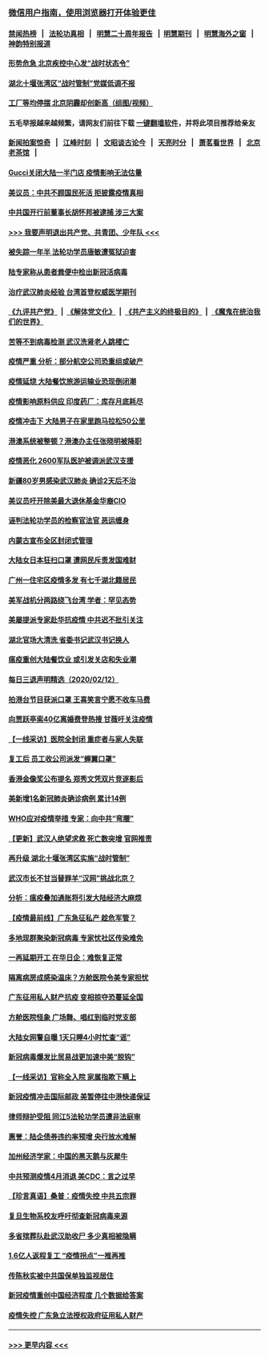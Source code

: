 ### [微信用户指南，使用浏览器打开体验更佳](https://github.com/gfw-breaker/banned-news1/blob/master/indexes/wechat-guide.md?t=0)
#### [禁闻热榜](热点新闻.md?t=0)  &nbsp;&nbsp;|&nbsp;&nbsp; [法轮功真相](https://github.com/gfw-breaker/truth/blob/master/README.md?t=0) &nbsp;&nbsp;|&nbsp;&nbsp; [明慧二十周年报告](https://github.com/gfw-breaker/mh-reports/blob/master/README.md?t=0) &nbsp;&nbsp;|&nbsp;&nbsp;[明慧期刊](https://github.com/gfw-breaker/mh-qikan) &nbsp;&nbsp;|&nbsp;&nbsp; [明慧海外之窗](https://github.com/gfw-breaker/mh-news/blob/master/README.md?t=0) &nbsp;&nbsp;|&nbsp;&nbsp; [神韵特别报道](https://github.com/gfw-breaker/mh-news/blob/master/shenyun.md?t=0)
#### [形势危急 北京疾控中心发“战时状态令”](../pages/nsc413/n11866362.md?t=02132111) 
#### [湖北十堰张湾区“战时管制”党媒低调不报](../pages/nsc413/n11866013.md?t=02132111) 
#### [工厂等均停摆 北京阴霾却创新高（组图/视频）](../pages/nsc413/n11865856.md?t=02132111) 
#### 五毛举报越来越频繁，请网友们前往下载 [一键翻墙软件](https://github.com/gfw-breaker/ssr-accounts)，并将此项目推荐给亲友
#### [新闻拍案惊奇](https://github.com/gfw-breaker/banned-news1/blob/master/pages/link4.md) &nbsp;&nbsp;|&nbsp;&nbsp; [江峰时刻](https://github.com/gfw-breaker/banned-news1/blob/master/pages/link4.md) &nbsp;&nbsp;|&nbsp;&nbsp; [文昭谈古论今](https://github.com/gfw-breaker/banned-news1/blob/master/pages/link4.md) &nbsp;&nbsp;|&nbsp;&nbsp; [天亮时分](https://github.com/gfw-breaker/banned-news1/blob/master/pages/link4.md) &nbsp;&nbsp;|&nbsp;&nbsp; [萧茗看世界](https://github.com/gfw-breaker/banned-news1/blob/master/pages/link4.md) &nbsp;&nbsp;|&nbsp;&nbsp; [北京老茶馆](https://github.com/gfw-breaker/banned-news1/blob/master/pages/link4.md) &nbsp;&nbsp;|&nbsp;&nbsp; 
#### [Gucci关闭大陆一半门店 疫情影响无法估量](../pages/nsc413/n11865799.md?t=02132111) 
#### [美议员：中共不顾国民死活 拒披露疫情真相](../pages/nsc413/n11866147.md?t=02132111) 
#### [中共国开行前董事长胡怀邦被逮捕 涉三大案](../pages/nsc413/n11865943.md?t=02132111) 
#### [>>> 我要声明退出共产党、共青团、少年队 <<<](https://github.com/begood0513/goodnews/blob/master/quit/letter.md) 
#### [被失踪一年半 法轮功学员唐敏遭冤狱迫害](../pages/nsc413/n11863707.md?t=02132111) 
#### [陆专家称从患者粪便中检出新冠活病毒](../pages/nsc413/n11865858.md?t=02132111) 
#### [治疗武汉肺炎经验 台湾首登权威医学期刊](../pages/nsc413/n11865669.md?t=02132111) 
#### [《九评共产党》](https://github.com/begood0513/9ping.md/blob/master/README.md) &nbsp;|&nbsp; [《解体党文化》](../../../../jtdwh.md/blob/master/README.md)  &nbsp;|&nbsp; [《共产主义的终极目的》](../../../../gczydzjmd.md/blob/master/README.md) &nbsp;|&nbsp; [《魔鬼在统治我们的世界》](../../../../mgztzwmdsj.md/blob/master/README.md) 
#### [苦等不到病毒检测 武汉洗肾老人跳楼亡](../pages/nsc413/n11866020.md?t=02132111) 
#### [疫情严重 分析：部分航空公司恐重组或破产](../pages/nsc413/n11865138.md?t=02132111) 
#### [疫情延烧 大陆餐饮旅游运输业恐现倒闭潮](../pages/nsc413/n11865608.md?t=02132111) 
#### [疫情影响原料供应 印度药厂：库存月底耗尽](../pages/nsc413/n11865151.md?t=02132111) 
#### [疫情冲击下 大陆男子在家里跑马拉松50公里](../pages/nsc413/n11865585.md?t=02132111) 
#### [港澳系统被整顿？港澳办主任张晓明被降职](../pages/nsc413/n11865277.md?t=02132111) 
#### [疫情恶化 2600军队医护被调派武汉支援](../pages/nsc413/n11865111.md?t=02132111) 
#### [新疆80岁男感染武汉肺炎 确诊2天后不治](../pages/nsc413/n11865260.md?t=02132111) 
#### [美议员吁开除美最大退休基金华裔CIO](../pages/nsc413/n11865230.md?t=02132111) 
#### [诬判法轮功学员的检察官法官 恶运缠身](../pages/nsc413/n11864380.md?t=02132111) 
#### [内蒙古宣布全区封闭式管理](../pages/nsc413/n11865271.md?t=02132111) 
#### [大陆女日本狂扫口罩 遭网民斥责发国难财](../pages/nsc413/n11865107.md?t=02132111) 
#### [广州一住宅区疫情多发 有七千湖北籍居民](../pages/nsc413/n11865083.md?t=02132111) 
#### [美军战机分两路绕飞台湾 学者：罕见态势](../pages/nsc413/n11864996.md?t=02132111) 
#### [美屡提派专家赴华抗疫情 中共迟不批引关注](../pages/nsc413/n11864719.md?t=02132111) 
#### [湖北官场大清洗 省委书记武汉书记换人](../pages/nsc413/n11865112.md?t=02132111) 
#### [瘟疫重创大陆餐饮业 或引发关店和失业潮](../pages/nsc413/n11864742.md?t=02132111) 
#### [每日三退声明精选（2020/02/12）](../pages/nsc413/n11865077.md?t=02132111) 
#### [拍港台节目获派口罩 王喜笑言宁愿不收车马费](../pages/nsc413/n11864666.md?t=02132111) 
#### [向贾跃亭索40亿离婚费登热搜 甘薇吁关注疫情](../pages/nsc413/n11864426.md?t=02132111) 
#### [【一线采访】医院全封闭 重症者与家人失联](../pages/nsc413/n11864778.md?t=02132111) 
#### [复工后 员工收公司派发“蝉翼口罩”](../pages/nsc413/n11864951.md?t=02132111) 
#### [香港金像奖公布提名 郑秀文凭双片竞逐影后](../pages/nsc413/n11864201.md?t=02132111) 
#### [美新增1名新冠肺炎确诊病例 累计14例](../pages/nsc413/n11864893.md?t=02132111) 
#### [WHO应对疫情举措 专家：向中共“弯腰”](../pages/nsc413/n11864727.md?t=02132111) 
#### [【更新】武汉人绝望求救 死亡数突增 官网推责](../pages/nsc413/n11801312.md?t=02132111) 
#### [再升级 湖北十堰张湾区实施“战时管制”](../pages/nsc413/n11864771.md?t=02132111) 
#### [武汉市长不甘当替罪羊“汉网”挑战北京？](../pages/nsc413/n11864550.md?t=02132111) 
#### [分析：瘟疫叠加通胀将引发大陆经济大麻烦](../pages/nsc413/n11864680.md?t=02132111) 
#### [【疫情最前线】广东急征私产 趁危军管？](../pages/nsc413/n11864205.md?t=02132111) 
#### [多地现群聚染新冠病毒 专家忧社区传染难免](../pages/nsc413/n11864715.md?t=02132111) 
#### [一再延期开工  在华日企：难恢复正常](../pages/nsc413/n11864655.md?t=02132111) 
#### [隔离病房成感染温床？方舱医院令美专家担忧](../pages/nsc413/n11864575.md?t=02132111) 
#### [广东征用私人财产抗疫 变相掠夺恐蔓延全国](../pages/nsc413/n11864608.md?t=02132111) 
#### [方舱医院怪象 广场舞、唱红到临时党支部](../pages/nsc413/n11864361.md?t=02132111) 
#### [大陆女网警自曝 1天只睡4小时忙查“谣”](../pages/nsc413/n11864471.md?t=02132111) 
#### [新冠病毒爆发比贸易战更加速中美“脱钩”](../pages/nsc413/n11864470.md?t=02132111) 
#### [【一线采访】官称全入院 家属指欺下瞒上](../pages/nsc413/n11864466.md?t=02132111) 
#### [新冠疫情冲击国际邮政 美暂停往中港快递保证](../pages/nsc413/n11864207.md?t=02132111) 
#### [律师辩护受阻 同江5法轮功学员遭非法庭审](../pages/nsc413/n11864109.md?t=02132111) 
#### [惠誉：陆企债券违约率预增  央行放水难解](../pages/nsc413/n11864357.md?t=02132111) 
#### [加州经济学家：中国的黑天鹅与灰犀牛](../pages/nsc413/n11862883.md?t=02132111) 
#### [中共预测疫情4月消退 美CDC：言之过早](../pages/nsc413/n11864310.md?t=02132111) 
#### [【珍言真语】桑普：疫情失控 中共五宗罪](../pages/nsc413/n11864157.md?t=02132111) 
#### [复旦生物系校友呼吁彻查新冠病毒来源](../pages/nsc413/n11862499.md?t=02132111) 
#### [多省殡葬队赴武汉助收尸 多少真相被隐瞒](../pages/nsc413/n11864132.md?t=02132111) 
#### [1.6亿人返程复工 “疫情拐点”一推再推](../pages/nsc413/n11864186.md?t=02132111) 
#### [传陈秋实被中共国保单独监视居住](../pages/nsc413/n11864135.md?t=02132111) 
#### [新冠疫情重创中国经济程度 几个数据给答案](../pages/nsc413/n11864203.md?t=02132111) 
#### [疫情失控 广东急立法授权政府征用私人财产](../pages/nsc413/n11863433.md?t=02132111) 

----
#### [ >>> 更早内容 <<< ](../indexes/nsc413-earlier.md)
